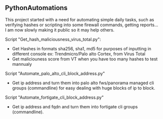 
<!-- ABOUT THIS PROJECT -->
## PythonAutomations

This project started with a need for automating simple daily tasks, such as verifying hashes or scripting into some firewall commands, getting reports...
I am now slowly making it public so it may help others.

Script "Get_hash_maliciousness_virus_total.py":
* Get Hashes in formats sha256, sha1, md5 for purposes of inputting in different console ex: Trendmicro/Palo alto Cortex, from Virus Total
* Get maliciouness score from VT when you have too many hashes to test mannualy 

Script "Automate_palo_alto_cli_block_address.py"
* Get ip address and turn them into palo alto fws/panorama managed cli groups (commandline) for easy dealing with huge blocks of ip to block.

Script "Automate_fortigate_cli_block_address.py" 
* Get ip address and fqdn and turn them into fortigate cli groups (commandline).

